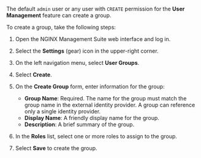 The default `admin` user or any user with `CREATE` permission for the **User Management** feature can create a group.

To create a group, take the following steps:

1. Open the NGINX Management Suite web interface and log in.
1. Select the **Settings** (gear) icon in the upper-right corner.

1. On the left navigation menu, select **User Groups**.
1. Select **Create**.
1. On the **Create Group** form, enter information for the group:

   - **Group Name**: Required. The name for the group must match the group name in the external identity provider. A group can reference only a single identity provider.
   - **Display Name**: A friendly display name for the group.
   - **Description**: A brief summary of the group.

1. In the **Roles** list, select one or more roles to assign to the group.
1. Select **Save** to create the group.

<!-- Do not remove. Keep this code at the bottom of the include -->
<!-- DOCS-1027 -->